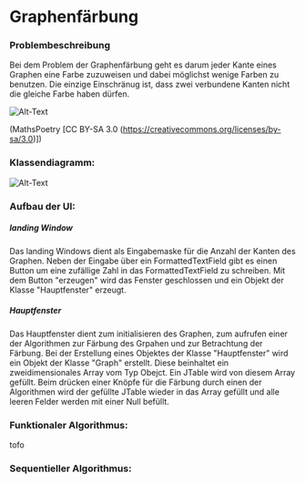 ﻿# Graphenfärbung
### Problembeschreibung
Bei dem Problem der Graphenfärbung geht es darum jeder Kante eines Graphen eine Farbe zuzuweisen und dabei möglichst wenige Farben zu benutzen. Die einzige Einschränug ist, dass zwei verbundene Kanten nicht die gleiche Farbe haben dürfen.

![Alt-Text](https://upload.wikimedia.org/wikipedia/commons/f/fd/GolombGraphProperties.svg "Beispiel eines gefärbten Graphen")

(MathsPoetry [CC BY-SA 3.0 (https://creativecommons.org/licenses/by-sa/3.0)])

### Klassendiagramm:

![Alt-Text](https://github.com/Lucab2k/Graphenf-rbungUI/blob/master/Graphenf%C3%A4rbung/Klassendiagramm.png?raw=true "Klassendiagramm")
### Aufbau der UI:

##### landing Window
Das landing Windows dient als Eingabemaske für die Anzahl der Kanten des Graphen. Neben der Eingabe über ein FormattedTextField gibt es einen Button um eine zufällige Zahl in das FormattedTextField zu schreiben.
Mit dem Button "erzeugen" wird das Fenster geschlossen und ein Objekt der Klasse "Hauptfenster" erzeugt.

##### Hauptfenster
Das Hauptfenster dient zum initialisieren des Graphen, zum aufrufen einer der Algorithmen zur Färbung des Grpahen und zur Betrachtung der Färbung. Bei der Erstellung eines Objektes der Klasse "Hauptfenster" wird ein Objekt der Klasse "Graph" erstellt. Diese beinhaltet ein zweidimensionales Array vom Typ Obejct. Ein JTable wird von diesem Array gefüllt. Beim drücken einer Knöpfe für die Färbung durch einen der Algorithmen wird der gefüllte JTable wieder in das Array gefüllt und alle leeren Felder werden mit einer Null befüllt. 

### Funktionaler Algorithmus:
tofo

### Sequentieller Algorithmus:
